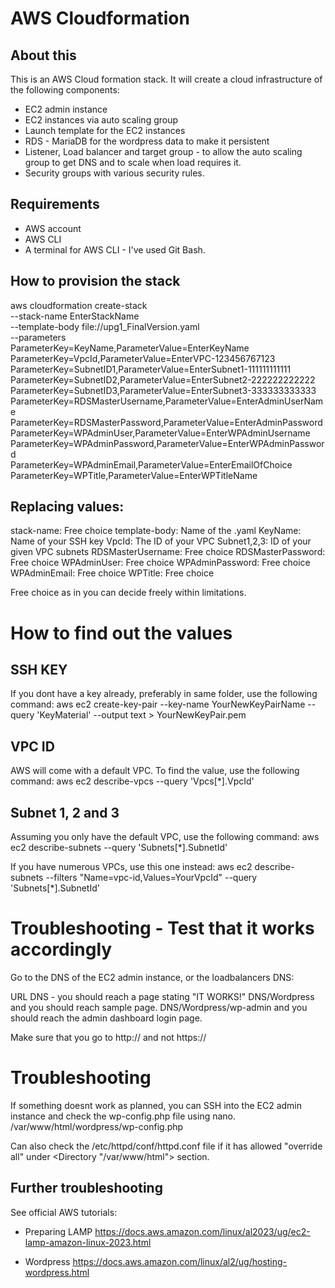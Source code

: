 # AWS Cloudformation

## About this
This is an AWS Cloud formation stack. It will create a cloud infrastructure of the following components:
* EC2 admin instance
* EC2 instances via auto scaling group
* Launch template for the EC2 instances
* RDS - MariaDB for the wordpress data to make it persistent
* Listener, Load balancer and target group - to allow the auto scaling group to get DNS and to scale when load requires it.
* Security groups with various security rules.

## Requirements
* AWS account
* AWS CLI
* A terminal for AWS CLI - I've used Git Bash.

## How to provision the stack
aws cloudformation create-stack \
    --stack-name EnterStackName \
    --template-body file://upg1_FinalVersion.yaml \
    --parameters \
        ParameterKey=KeyName,ParameterValue=EnterKeyName \
        ParameterKey=VpcId,ParameterValue=EnterVPC-123456767123 \
        ParameterKey=SubnetID1,ParameterValue=EnterSubnet1-111111111111 \
        ParameterKey=SubnetID2,ParameterValue=EnterSubnet2-222222222222 \
        ParameterKey=SubnetID3,ParameterValue=EnterSubnet3-333333333333 \
        ParameterKey=RDSMasterUsername,ParameterValue=EnterAdminUserName \
        ParameterKey=RDSMasterPassword,ParameterValue=EnterAdminPassword \
        ParameterKey=WPAdminUser,ParameterValue=EnterWPAdminUsername \
        ParameterKey=WPAdminPassword,ParameterValue=EnterWPAdminPassword \
        ParameterKey=WPAdminEmail,ParameterValue=EnterEmailOfChoice \
        ParameterKey=WPTitle,ParameterValue=EnterWPTitleName

## Replacing values:
stack-name: Free choice
template-body: Name of the .yaml
KeyName: Name of your SSH key
VpcId: The ID of your VPC 
Subnet1,2,3: ID of your given VPC subnets
RDSMasterUsername: Free choice
RDSMasterPassword: Free choice
WPAdminUser: Free choice
WPAdminPassword: Free choice
WPAdminEmail: Free choice
WPTitle: Free choice

Free choice as in you can decide freely within limitations.

# How to find out the values

## SSH KEY
If you dont have a key already, preferably in same folder, use the following command:
aws ec2 create-key-pair --key-name YourNewKeyPairName --query 'KeyMaterial' --output text > YourNewKeyPair.pem

## VPC ID
AWS will come with a default VPC. To find the value, use the following command:
aws ec2 describe-vpcs --query 'Vpcs[*].VpcId'

## Subnet 1, 2 and 3
Assuming you only have the default VPC, use the following command:
aws ec2 describe-subnets --query 'Subnets[*].SubnetId'

If you have numerous VPCs, use this one instead:
aws ec2 describe-subnets --filters "Name=vpc-id,Values=YourVpcId" --query 'Subnets[*].SubnetId'


# Troubleshooting - Test that it works accordingly
Go to the DNS of the EC2 admin instance, or the loadbalancers DNS:

URL
DNS - you should reach a page stating "IT WORKS!"
DNS/Wordpress and you should reach sample page.
DNS/Wordpress/wp-admin and you should reach the admin dashboard login page.

Make sure that you go to http:// and not https://

# Troubleshooting
If something doesnt work as planned, you can SSH into the EC2 admin instance and check the wp-config.php file using nano.
/var/www/html/wordpress/wp-config.php

Can also check the /etc/httpd/conf/httpd.conf file if it has allowed "override all" under <Directory "/var/www/html"> section.

## Further troubleshooting
See official AWS tutorials:

* Preparing LAMP
https://docs.aws.amazon.com/linux/al2023/ug/ec2-lamp-amazon-linux-2023.html

* Wordpress
https://docs.aws.amazon.com/linux/al2/ug/hosting-wordpress.html
